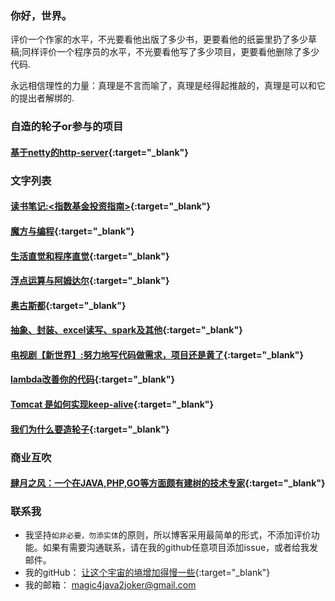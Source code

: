 ### 你好，世界。


评价一个作家的水平，不光要看他出版了多少书，更要看他的纸篓里扔了多少草稿;同样评价一个程序员的水平，不光要看他写了多少项目，更要看他删除了多少代码.

永远相信理性的力量：真理是不言而喻了，真理是经得起推敲的，真理是可以和它的提出者解绑的.





### 自造的轮子or参与的项目

####  [基于netty的http-server](https://github.com/rongjoker/quarantineJ){:target="_blank"}

### 文字列表
####  [读书笔记:<指数基金投资指南>](blog/2021/index_fund.md){:target="_blank"}
####  [魔方与编程](blog/2021/cube.md){:target="_blank"}
####  [生活直觉和程序直觉](blog/2021/intuition.md){:target="_blank"}
####  [浮点运算与阿姆达尔](blog/nine/nine.md){:target="_blank"}
####  [奥古斯都](blog/8of12in2020/8of12in2020.md){:target="_blank"}
####  [抽象、封装、excel读写、spark及其他](blog/3of12in2020/3of12in2020.md){:target="_blank"}
####  [电视剧【新世界】:努力地写代码做需求，项目还是黄了](blog/reviewofnewworld/reviewofnewworld.md){:target="_blank"}
####  [lambda改善你的代码](blog/travelwithlambda/travelwithlambda.md){:target="_blank"}
####  [Tomcat 是如何实现keep-alive](blog/tomcat2keepalive/tomcat2keepalive.md){:target="_blank"}
####  [我们为什么要造轮子](blog/whywemakecycle/whywemakecycle.md){:target="_blank"}








### 商业互吹
####  [肆月之风：一个在JAVA,PHP,GO等方面颇有建树的技术专家](https://acme.top/){:target="_blank"} 

### 联系我
- 我坚持`如非必要，勿添实体`的原则，所以博客采用最简单的形式，不添加评价功能。如果有需要沟通联系，请在我的github任意项目添加issue，或者给我发邮件。
- 我的gitHub： [让这个宇宙的墒增加得慢一些](https://github.com/rongjoker){:target="_blank"}
- 我的邮箱： <magic4java2joker@gmail.com>